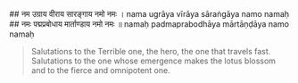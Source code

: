<section>
<section data-markdown>
## नम उग्राय वीराय सारङ्गाय नमो नमः ।
nama ugrāya vīrāya sāraṅgāya namo namaḥ
## नमः पद्मप्रबोधाय मार्ताण्डाय नमो नमः ॥
namaḥ padmaprabodhāya mārtāṇḍāya namo namaḥ

> Salutations to the Terrible one, the hero, the one that travels fast. Salutations to the one whose emergence makes the lotus blossom and to the fierce and omnipotent one.
<!--
Salutations to you O fierce one, salutations to the valiant one, salutations to the one with variegated colours, hail to you Oh furious one!
-->
</section>
</section>
